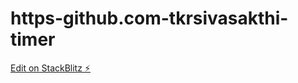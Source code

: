 # https-github.com-tkrsivasakthi-timer

[Edit on StackBlitz ⚡️](https://stackblitz.com/edit/angular-lfgorhrestapigetandpost)